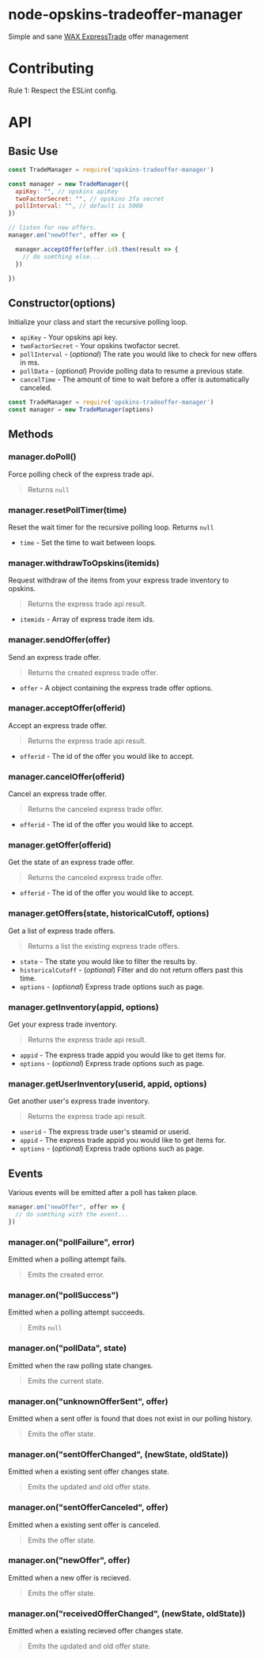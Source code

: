 # node-opskins-tradeoffer-manager
Simple and sane [WAX ExpressTrade](https://trade.opskins.com) offer management

# Contributing

Rule 1: Respect the ESLint config.

# API 

## Basic Use
```js
const TradeManager = require('opskins-tradeoffer-manager')

const manager = new TradeManager({
  apiKey: "", // opskins apiKey
  twoFactorSecret: "", // opskins 2fa secret
  pollInterval: "", // default is 5000
})

// listen for new offers.
manager.on("newOffer", offer => {

  manager.acceptOffer(offer.id).then(result => {
    // do somthing else...
  })

})
```

## Constructor(options)
Initialize your class and start the recursive polling loop.

* `apiKey` - Your opskins api key.
* `twoFactorSecret` - Your opskins twofactor secret.
* `pollInterval` - (*optional*) The rate you would like to check for new offers in ms.
* `pollData` - (*optional*) Provide polling data to resume a previous state.
* `cancelTime` - The amount of time to wait before a offer is automatically canceled.

```js
const TradeManager = require('opskins-tradeoffer-manager')
const manager = new TradeManager(options)
```

## Methods

### manager.doPoll()
Force polling check of the express trade api.
> Returns `null`

### manager.resetPollTimer(time)
Reset the wait timer for the recursive polling loop.
Returns `null`

* `time` - Set the time to wait between loops.

### manager.withdrawToOpskins(itemids)
Request withdraw of the items from your express trade inventory to opskins.
> Returns the express trade api result.

* `itemids` - Array of express trade item ids.

### manager.sendOffer(offer)
Send an express trade offer.
> Returns the created express trade offer.

* `offer` - A object containing the express trade offer options.

### manager.acceptOffer(offerid)
Accept an express trade offer.
> Returns the express trade api result.

* `offerid` - The id of the offer you would like to accept.

### manager.cancelOffer(offerid)
Cancel an express trade offer.
> Returns the canceled express trade offer.

* `offerid` - The id of the offer you would like to accept.

### manager.getOffer(offerid)
Get the state of an express trade offer.
> Returns the canceled express trade offer.

* `offerid` - The id of the offer you would like to accept.

### manager.getOffers(state, historicalCutoff, options)
Get a list of express trade offers.
> Returns a list the existing express trade offers.

* `state` - The state you would like to filter the results by.
* `historicalCutoff` - (*optional*) Filter and do not return offers past this time.
* `options` - (*optional*) Express trade options such as page.

### manager.getInventory(appid, options)
Get your express trade inventory.
> Returns the express trade api result.

* `appid` - The express trade appid you would like to get items for.
* `options` - (*optional*) Express trade options such as page.

### manager.getUserInventory(userid, appid, options)
Get another user's express trade inventory.
> Returns the express trade api result.

* `userid` - The express trade user's steamid or userid.
* `appid` - The express trade appid you would like to get items for.
* `options` - (*optional*) Express trade options such as page.

## Events
Various events will be emitted after a poll has taken place.

```js
manager.on("newOffer", offer => {
  // do somthing with the event...
})
```

### manager.on("pollFailure", error)
Emitted when a polling attempt fails.
> Emits the created error.

### manager.on("pollSuccess")
Emitted when a polling attempt succeeds.
> Emits `null`

### manager.on("pollData", state)
Emitted when the raw polling state changes.
> Emits the current state.

### manager.on("unknownOfferSent", offer)
Emitted when a sent offer is found that does not exist in our polling history.
> Emits the offer state.

### manager.on("sentOfferChanged", (newState, oldState))
Emitted when a existing sent offer changes state.
> Emits the updated and old offer state.

### manager.on("sentOfferCanceled", offer)
Emitted when a existing sent offer is canceled.
> Emits the offer state.

### manager.on("newOffer", offer)
Emitted when a new offer is recieved.
> Emits the offer state.

### manager.on("receivedOfferChanged", (newState, oldState))
Emitted when a existing recieved offer changes state.
> Emits the updated and old offer state.
